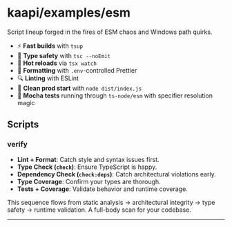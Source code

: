 # kaapi/examples/esm

Script lineup forged in the fires of ESM chaos and Windows path quirks.

- ⚡ **Fast builds** with `tsup`
- 🧠 **Type safety** with `tsc --noEmit`
- 🔁 **Hot reloads** via `tsx watch`
- 🧼 **Formatting** with `.env`-controlled Prettier
- 🔍 **Linting** with ESLint
- 🚀 **Clean prod start** with `node dist/index.js`
- 🧪 **Mocha tests** running through `ts-node/esm` with specifier resolution magic

## Scripts

### verify

- **Lint + Format**: Catch style and syntax issues first.
- **Type Check (`check`)**: Ensure TypeScript is happy.
- **Dependency Check (`check:deps`)**: Catch architectural violations early.
- **Type Coverage**: Confirm your types are thorough.
- **Tests + Coverage**: Validate behavior and runtime coverage.

This sequence flows from static analysis → architectural integrity → type safety → runtime validation. A full-body scan for your codebase.

---
